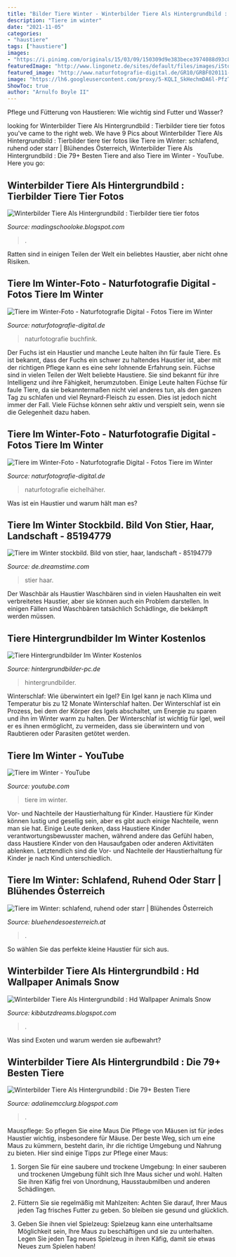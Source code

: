 ```yaml
---
title: "Bilder Tiere Winter - Winterbilder Tiere Als Hintergrundbild : Tierbilder Tiere Tier Fotos"
description: "Tiere im winter"
date: "2021-11-05"
categories:
- "haustiere"
tags: ["haustiere"]
images:
- "https://i.pinimg.com/originals/15/03/09/150309d9e383bece3974088d93c8aad1.jpg"
featuredImage: "http://www.lingonetz.de/sites/default/files/images/iStock_000005138433_Does in Winter_Medium.jpg"
featured_image: "http://www.naturfotografie-digital.de/GR10/GRBF020111-9895.jpg"
image: "https://lh6.googleusercontent.com/proxy/5-KQLI_SkHechmDA6l-PfzTPX_f0NWlmrV-p3v2yhejcpR22rwuAwY5wnuwGKhJ5745JSNlB8bqiJlVMrBf7qLuIy_td5pWjlKDX-6p1qaU0jlWPTFZ7r9coBASXn_vlk-June7H7YJPcZFVHEWhzJHYdlO2T1RuMISWinANRDGv2A=w1200-h630-p-k-no-nu"
ShowToc: true
author: "Arnulfo Boyle II"
---
```



Pflege und Fütterung von Haustieren: Wie wichtig sind Futter und Wasser?

	

		
looking for Winterbilder Tiere Als Hintergrundbild : Tierbilder tiere tier fotos you've came to the right web. We have 9 Pics about Winterbilder Tiere Als Hintergrundbild : Tierbilder tiere tier fotos like Tiere im Winter: schlafend, ruhend oder starr | Blühendes Österreich, Winterbilder Tiere Als Hintergrundbild : Die 79+ Besten Tiere and also Tiere im Winter - YouTube. Here you go:
		
    
## Winterbilder Tiere Als Hintergrundbild : Tierbilder Tiere Tier Fotos

<img loading=lazy src="https://i.pinimg.com/originals/15/03/09/150309d9e383bece3974088d93c8aad1.jpg" onerror="this.onerror=null;this.src='https://tse3.mm.bing.net/th?id=OIP.DBthCR-AmVtJSw1PvrqKTwHaFj&amp;pid=15.1';" alt="Winterbilder Tiere Als Hintergrundbild : Tierbilder tiere tier fotos">

_Source: madingschooloke.blogspot.com_

>. 

	

Ratten sind in einigen Teilen der Welt ein beliebtes Haustier, aber nicht ohne Risiken.

    
## Tiere Im Winter-Foto - Naturfotografie Digital - Fotos Tiere Im Winter

<img loading=lazy src="http://www.naturfotografie-digital.de/GR10/GRBF020111-9895.jpg" onerror="this.onerror=null;this.src='https://tse2.mm.bing.net/th?id=OIP.mKkwsydsEHthd7Z97DQHRgHaFD&amp;pid=15.1';" alt="Tiere im Winter-Foto - Naturfotografie Digital - Fotos Tiere im Winter">

_Source: naturfotografie-digital.de_

>naturfotografie buchfink. 

	

Der Fuchs ist ein Haustier und manche Leute halten ihn für faule Tiere. Es ist bekannt, dass der Fuchs ein schwer zu haltendes Haustier ist, aber mit der richtigen Pflege kann es eine sehr lohnende Erfahrung sein.
Füchse sind in vielen Teilen der Welt beliebte Haustiere. Sie sind bekannt für ihre Intelligenz und ihre Fähigkeit, herumzutoben. Einige Leute halten Füchse für faule Tiere, da sie bekanntermaßen nicht viel anderes tun, als den ganzen Tag zu schlafen und viel Reynard-Fleisch zu essen. Dies ist jedoch nicht immer der Fall. Viele Füchse können sehr aktiv und verspielt sein, wenn sie die Gelegenheit dazu haben.

    
## Tiere Im Winter-Foto - Naturfotografie Digital - Fotos Tiere Im Winter

<img loading=lazy src="http://www.naturfotografie-digital.de/GR10/GREH041210-8705.jpg" onerror="this.onerror=null;this.src='https://tse2.mm.bing.net/th?id=OIP.4DKl8wtB9eA2wPIBIjz9WgHaFE&amp;pid=15.1';" alt="Tiere im Winter-Foto - Naturfotografie Digital - Fotos Tiere im Winter">

_Source: naturfotografie-digital.de_

>naturfotografie eichelhäher. 

	

Was ist ein Haustier und warum hält man es?

    
## Tiere Im Winter Stockbild. Bild Von Stier, Haar, Landschaft - 85194779

<img loading=lazy src="https://thumbs.dreamstime.com/z/tiere-im-winter-85194779.jpg" onerror="this.onerror=null;this.src='https://tse2.mm.bing.net/th?id=OIP.5UCVyUb_kUtuoF50eIDEDgHaFc&amp;pid=15.1';" alt="Tiere im Winter stockbild. Bild von stier, haar, landschaft - 85194779">

_Source: de.dreamstime.com_

>stier haar. 

	

Der Waschbär als Haustier
Waschbären sind in vielen Haushalten ein weit verbreitetes Haustier, aber sie können auch ein Problem darstellen. In einigen Fällen sind Waschbären tatsächlich Schädlinge, die bekämpft werden müssen.

    
## Tiere Hintergrundbilder Im Winter Kostenlos

<img loading=lazy src="http://www.hintergrundbilder-pc.de/hintergrundbilder-winter-tiere-06-bilder/bilder-320x180/rotfuchs-001.jpg" onerror="this.onerror=null;this.src='https://tse2.mm.bing.net/th?id=OIP.jNI5maI7I0S8l6nuLImqewAAAA&amp;pid=15.1';" alt="Tiere Hintergrundbilder Im Winter Kostenlos">

_Source: hintergrundbilder-pc.de_

>hintergrundbilder. 

	

Winterschlaf: Wie überwintert ein Igel?
Ein Igel kann je nach Klima und Temperatur bis zu 12 Monate Winterschlaf halten. Der Winterschlaf ist ein Prozess, bei dem der Körper des Igels abschaltet, um Energie zu sparen und ihn im Winter warm zu halten. Der Winterschlaf ist wichtig für Igel, weil er es ihnen ermöglicht, zu vermeiden, dass sie überwintern und von Raubtieren oder Parasiten getötet werden.

    
## Tiere Im Winter - YouTube

<img loading=lazy src="https://i.ytimg.com/vi/7QXoJfV2BgA/maxresdefault.jpg" onerror="this.onerror=null;this.src='https://tse2.mm.bing.net/th?id=OIP.3fBWBffxCyXvEF4GiQgchAHaEK&amp;pid=15.1';" alt="Tiere im Winter - YouTube">

_Source: youtube.com_

>tiere im winter. 

	

Vor- und Nachteile der Haustierhaltung für Kinder.
Haustiere für Kinder können lustig und gesellig sein, aber es gibt auch einige Nachteile, wenn man sie hat. Einige Leute denken, dass Haustiere Kinder verantwortungsbewusster machen, während andere das Gefühl haben, dass Haustiere Kinder von den Hausaufgaben oder anderen Aktivitäten ablenken. Letztendlich sind die Vor- und Nachteile der Haustierhaltung für Kinder je nach Kind unterschiedlich.

    
## Tiere Im Winter: Schlafend, Ruhend Oder Starr | Blühendes Österreich

<img loading=lazy src="https://www.bluehendesoesterreich.at/sites/default/files/2016/11/tiere-im-winter.jpg" onerror="this.onerror=null;this.src='https://tse3.mm.bing.net/th?id=OIP.5JXKndQgLvXldlsNDjW8awHaEa&amp;pid=15.1';" alt="Tiere im Winter: schlafend, ruhend oder starr | Blühendes Österreich">

_Source: bluehendesoesterreich.at_

>. 

	

So wählen Sie das perfekte kleine Haustier für sich aus.

    
## Winterbilder Tiere Als Hintergrundbild : Hd Wallpaper Animals Snow

<img loading=lazy src="https://lh6.googleusercontent.com/proxy/5-KQLI_SkHechmDA6l-PfzTPX_f0NWlmrV-p3v2yhejcpR22rwuAwY5wnuwGKhJ5745JSNlB8bqiJlVMrBf7qLuIy_td5pWjlKDX-6p1qaU0jlWPTFZ7r9coBASXn_vlk-June7H7YJPcZFVHEWhzJHYdlO2T1RuMISWinANRDGv2A=w1200-h630-p-k-no-nu" onerror="this.onerror=null;this.src='https://tse3.mm.bing.net/th?id=OIP.TeWLS9wtU9_C7h--4HZGhwHaD4&amp;pid=15.1';" alt="Winterbilder Tiere Als Hintergrundbild : Hd Wallpaper Animals Snow">

_Source: kibbutzdreams.blogspot.com_

>. 

	

Was sind Exoten und warum werden sie aufbewahrt?

    
## Winterbilder Tiere Als Hintergrundbild : Die 79+ Besten Tiere

<img loading=lazy src="http://www.lingonetz.de/sites/default/files/images/iStock_000005138433_Does in Winter_Medium.jpg" onerror="this.onerror=null;this.src='https://tse1.mm.bing.net/th?id=OIP.4MJoJuN8nxwF9yijQZu6EAHaE7&amp;pid=15.1';" alt="Winterbilder Tiere Als Hintergrundbild : Die 79+ Besten Tiere">

_Source: adalinemcclurg.blogspot.com_

>. 

	

Mauspflege: So pflegen Sie eine Maus
Die Pflege von Mäusen ist für jedes Haustier wichtig, insbesondere für Mäuse. Der beste Weg, sich um eine Maus zu kümmern, besteht darin, ihr die richtige Umgebung und Nahrung zu bieten. Hier sind einige Tipps zur Pflege einer Maus:
1. Sorgen Sie für eine saubere und trockene Umgebung: In einer sauberen und trockenen Umgebung fühlt sich Ihre Maus sicher und wohl. Halten Sie ihren Käfig frei von Unordnung, Hausstaubmilben und anderen Schädlingen.

2. Füttern Sie sie regelmäßig mit Mahlzeiten: Achten Sie darauf, Ihrer Maus jeden Tag frisches Futter zu geben. So bleiben sie gesund und glücklich.

3. Geben Sie ihnen viel Spielzeug: Spielzeug kann eine unterhaltsame Möglichkeit sein, Ihre Maus zu beschäftigen und sie zu unterhalten. Legen Sie jeden Tag neues Spielzeug in ihren Käfig, damit sie etwas Neues zum Spielen haben!

